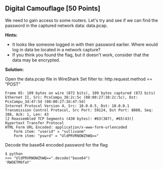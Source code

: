 ## Digital Camouflage [50 Points]
We need to gain access to some routers. Let's try and see if we can find the password in the captured network
data: data.pcap.

**Hints:**
  - It looks like someone logged in with their password earlier. Where would log in data be located in a network capture?
  - If you think you found the flag, but it doesn't work, consider that the data may be encrypted.

**Solution:**

Open the data.pcap file in WireShark
Set filter to: http.request.method == "POST"
```
Frame 65: 109 bytes on wire (872 bits), 109 bytes captured (872 bits)
Ethernet II, Src: PcsCompu_38:2c:5c (08:00:27:38:2c:5c), Dst: PcsCompu_3d:47:5d (08:00:27:3d:47:5d)
Internet Protocol Version 4, Src: 10.0.0.5, Dst: 10.0.0.1
Transmission Control Protocol, Src Port: 59124, Dst Port: 8080, Seq: 388, Ack: 1, Len: 43
[2 Reassembled TCP Segments (430 bytes): #63(387), #65(43)]
Hypertext Transfer Protocol
HTML Form URL Encoded: application/x-www-form-urlencoded
    Form item: "userid" = "sullivanm"
    Form item: "pswrd" = "UldPRVRNOWZhWQ=="
```

Decode the base64 encoded password for the flag
```
$ python
>>> "UldPRVRNOWZhWQ==".decode("base64")
'RWOETM9faY'
```
